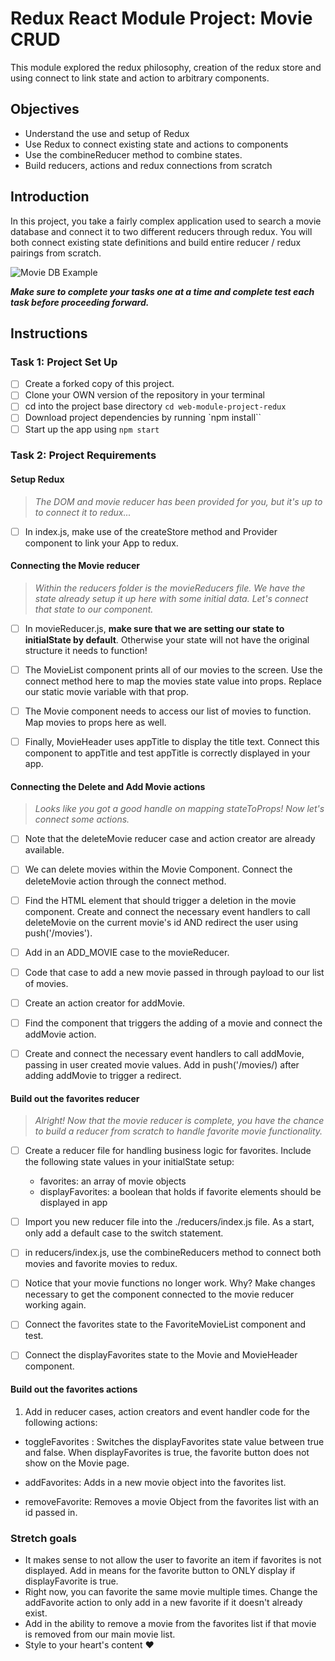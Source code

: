 # Redux React Module Project: Movie CRUD

This module explored the redux philosophy, creation of the redux store and using connect to link state and action to arbitrary components.

## Objectives
- Understand the use and setup of Redux
- Use Redux to connect existing state and actions to components
- Use the combineReducer method to combine states.
- Build reducers, actions and redux connections from scratch

## Introduction
In this project, you take a fairly complex application used to search a movie database and connect it to two different reducers through redux. You will both connect existing state definitions and build entire reducer / redux pairings from scratch.

![Movie DB Example](project-goals.gif)

***Make sure to complete your tasks one at a time and complete test each task before proceeding forward.***

## Instructions
### Task 1: Project Set Up
* [ ] Create a forked copy of this project.
* [ ] Clone your OWN version of the repository in your terminal
* [ ] cd into the project base directory `cd web-module-project-redux`
* [ ] Download project dependencies by running `npm install``
* [ ] Start up the app using `npm start`

### Task 2: Project Requirements
#### Setup Redux
> *The DOM and movie reducer has been provided for you, but it's up to to connect it to redux...*

* [ ] In index.js, make use of the createStore method and Provider component to link your App to redux.

#### Connecting the Movie reducer
> *Within the reducers folder is the movieReducers file. We have the state already setup it up here with some initial data. Let's connect that state to our component.*

* [ ] In movieReducer.js, **make sure that we are setting our state to initialState by default**. Otherwise your state will not have the original structure it needs to function!

* [ ] The MovieList component prints all of our movies to the screen. Use the connect method here to map the movies state value into props. Replace our static movie variable with that prop.

* [ ] The Movie component needs to access our list of movies to function. Map movies to props here as well.

* [ ] Finally, MovieHeader uses appTitle to display the title text. Connect this component to appTitle and test appTitle is correctly displayed in your app.


#### Connecting the Delete and Add Movie actions
> *Looks like you got a good handle on mapping stateToProps! Now let's connect some actions.*

* [ ] Note that the deleteMovie reducer case and action creator are already available.

* [ ] We can delete movies within the Movie Component. Connect the deleteMovie action through the connect method.

* [ ] Find the HTML element that should trigger a deletion in the movie component. Create and connect the necessary event handlers to call deleteMovie on the current movie's id AND redirect the user using push('/movies').

* [ ] Add in an ADD_MOVIE case to the movieReducer.
* [ ] Code that case to add a new movie passed in through payload to our list of movies.
* [ ] Create an action creator for addMovie.
* [ ] Find the component that triggers the adding of a movie and connect the addMovie action.
* [ ] Create and connect the necessary event handlers to call addMovie, passing in user created movie values. Add in push('/movies/) after adding addMovie to trigger a redirect.

#### Build out the favorites reducer
> *Alright! Now that the movie reducer is complete, you have the chance to build a reducer from scratch to handle favorite movie functionality.*

* [ ] Create a reducer file for handling business logic for favorites. Include the following state values in your initialState setup:
  -  favorites: an array of movie objects
  -  displayFavorites: a boolean that holds if favorite elements should be displayed in app

* [ ] Import you new reducer file into the ./reducers/index.js file. As a start, only add a default case to the switch statement.
* [ ] in reducers/index.js, use the combineReducers method to connect both movies and favorite movies to redux.
* [ ] Notice that your movie functions no longer work. Why? Make changes necessary to get the component connected to the movie reducer working again.
* [ ] Connect the favorites state to the FavoriteMovieList component and test.
* [ ] Connect the displayFavorites state to the Movie and MovieHeader component.

#### Build out the favorites actions
1. Add in reducer cases, action creators and event handler code for the following actions:
  - toggleFavorites : Switches the displayFavorites state value between true and false. When displayFavorites is true, the favorite button does not show on the Movie page.
  
  - addFavorites: Adds in a new movie object into the favorites list.
  - removeFavorite: Removes a movie Object from the favorites list with an id passed in.

### Stretch goals
- It makes sense to not allow the user to favorite an item if favorites is not displayed. Add in means for the favorite button to ONLY display if displayFavorite is true.
- Right now, you can favorite the same movie multiple times. Change the addFavorite action to only add in a new favorite if it doesn't already exist.
- Add in the ability to remove a movie from the favorites list if that movie is removed from our main movie list.
- Style to your heart's content ❤️